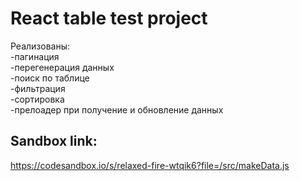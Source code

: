 # React table test project

Реализованы:  
-пагинация  
-перегенерация данных  
-поиск по таблице  
-фильтрация  
-сортировка  
-прелоадер при получение и обновление данных

## Sandbox link:

https://codesandbox.io/s/relaxed-fire-wtqik6?file=/src/makeData.js
